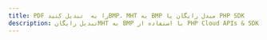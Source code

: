 ---title: PDF را به  تبدیل کنیدBMP، MHT به BMP مبدل رایگان یا PHP SDKdescription: تبدیل رایگانMHT به BMP با استفاده از PHP Cloud APIs & SDK همچنین اسناد PDF را در Cloud ایجاد، ویرایش و رندر کنید.---